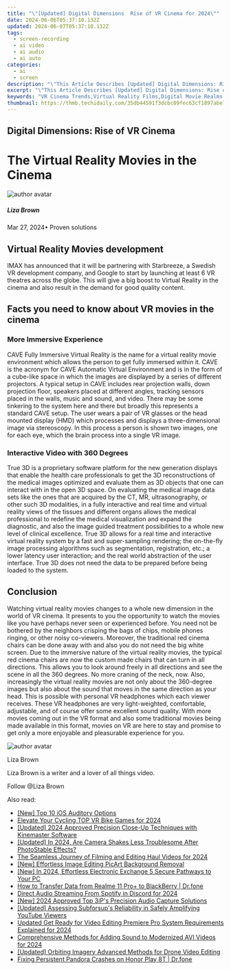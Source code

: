 ```yaml
---
title: "\"[Updated] Digital Dimensions  Rise of VR Cinema for 2024\""
date: 2024-06-06T05:37:10.132Z
updated: 2024-06-07T05:37:10.132Z
tags: 
  - screen-recording
  - ai video
  - ai audio
  - ai auto
categories: 
  - ai
  - screen
description: "\"This Article Describes [Updated] Digital Dimensions: Rise of VR Cinema for 2024\""
excerpt: "\"This Article Describes [Updated] Digital Dimensions: Rise of VR Cinema for 2024\""
keywords: "VR Cinema Trends,Virtual Reality Films,Digital Movie Realms,Immersive Screen Experience,Future Of Film VR,Cinematic Virtual Worlds,Visionary 3D Cinemas"
thumbnail: https://thmb.techidaily.com/35db44591f3dcbc09fec63cf1897abe760727c167b28e2d4a0f6ad0bbea5b61b.jpg
---
```


## Digital Dimensions: Rise of VR Cinema

# The Virtual Reality Movies in the Cinema

![author avatar](https://lh5.googleusercontent.com/-AIMmjowaFs4/AAAAAAAAAAI/AAAAAAAAABc/Y5UmwDaI7HU/s250-c-k/photo.jpg)

##### Liza Brown

 Mar 27, 2024• Proven solutions

## Virtual Reality Movies development

IMAX has announced that it will be partnering with Starbreeze, a Swedish VR development company, and Google to start by launching at least 6 VR theatres across the globe. This will give a big boost to Virtual Reality in the cinema and also result in the demand for good quality content.

## Facts you need to know about VR movies in the cinema

### More Immersive Experience

CAVE Fully Immersive Virtual Reality is the name for a virtual reality movie environment which allows the person to get fully immersed within it. CAVE is the acronym for CAVE Automatic Virtual Environment and is in the form of a cube-like space in which the images are displayed by a series of different projectors. A typical setup in CAVE includes rear projection walls, down projection floor, speakers placed at different angles, tracking sensors placed in the walls, music and sound, and video. There may be some tinkering to the system here and there but broadly this represents a standard CAVE setup. The user wears a pair of VR glasses or the head mounted display (HMD) which processes and displays a three-dimensional image via stereoscopy. In this process a person is shown two images, one for each eye, which the brain process into a single VR image.

### Interactive Video with 360 Degrees

True 3D is a proprietary software platform for the new generation displays that enable the health care professionals to get the 3D reconstructions of the medical images optimized and evaluate them as 3D objects that one can interact with in the open 3D space. On evaluating the medical image data sets like the ones that are acquired by the CT, MR, ultrasonography, or other such 3D modalities, in a fully interactive and real time and virtual reality views of the tissues and different organs allows the medical professional to redefine the medical visualization and expand the diagnostic, and also the image guided treatment possibilities to a whole new level of clinical excellence. True 3D allows for a real time and interactive virtual reality system by a fast and super-sampling rendering; the on-the-fly image processing algorithms such as segmentation, registration, etc.; a lower latency user interaction; and the real world abstraction of the user interface. True 3D does not need the data to be prepared before being loaded to the system.

## Conclusion

Watching virtual reality movies changes to a whole new dimension in the world of VR cinema. It presents to you the opportunity to watch the movies like you have perhaps never seen or experienced before. You need not be bothered by the neighbors crisping the bags of chips, mobile phones ringing, or other noisy co-viewers. Moreover, the traditional red cinema chairs can be done away with and also you do not need the big white screen. Due to the immersive nature of the virtual reality movies, the typical red cinema chairs are now the custom made chairs that can turn in all directions. This allows you to look around freely in all directions and see the scene in all the 360 degrees. No more craning of the neck, now. Also, increasingly the virtual reality movies are not only about the 360-degree images but also about the sound that moves in the same direction as your head. This is possible with personal VR headphones which each viewer receives. These VR headphones are very light-weighted, comfortable, adjustable, and of course offer some excellent sound quality. With more movies coming out in the VR format and also some traditional movies being made available in this format, movies on VR are here to stay and promise to get only a more enjoyable and pleasurable experience for you.

![author avatar](https://lh5.googleusercontent.com/-AIMmjowaFs4/AAAAAAAAAAI/AAAAAAAAABc/Y5UmwDaI7HU/s250-c-k/photo.jpg)

Liza Brown

Liza Brown is a writer and a lover of all things video.

Follow @Liza Brown


<ins class="adsbygoogle"
     style="display:block"
     data-ad-format="autorelaxed"
     data-ad-client="ca-pub-7571918770474297"
     data-ad-slot="1223367746"></ins>



<ins class="adsbygoogle"
     style="display:block"
     data-ad-client="ca-pub-7571918770474297"
     data-ad-slot="8358498916"
     data-ad-format="auto"
     data-full-width-responsive="true"></ins>


<span class="atpl-alsoreadstyle">Also read:</span>
<div><ul>
<li><a href="https://vp-tips.techidaily.com/new-top-10-ios-auditory-options/"><u>[New] Top 10 iOS Auditory Options</u></a></li>
<li><a href="https://vp-tips.techidaily.com/elevate-your-cycling-top-vr-bike-games-for-2024/"><u>Elevate Your Cycling  TOP VR Bike Games for 2024</u></a></li>
<li><a href="https://vp-tips.techidaily.com/updated-2024-approved-precision-close-up-techniques-with-kinemaster-software/"><u>[Updated] 2024 Approved  Precision Close-Up Techniques with Kinemaster Software</u></a></li>
<li><a href="https://vp-tips.techidaily.com/updated-in-2024-are-camera-shakes-less-troublesome-after-photostable-effects/"><u>[Updated] In 2024, Are Camera Shakes Less Troublesome After PhotoStable Effects?</u></a></li>
<li><a href="https://vp-tips.techidaily.com/the-seamless-journey-of-filming-and-editing-haul-videos-for-2024/"><u>The Seamless Journey of Filming and Editing Haul Videos for 2024</u></a></li>
<li><a href="https://vp-tips.techidaily.com/new-effortless-image-editing-picart-background-removal/"><u>[New] Effortless Image Editing  PicArt Background Removal</u></a></li>
<li><a href="https://vp-tips.techidaily.com/new-in-2024-effortless-electronic-exchange-5-secure-pathways-to-your-pc/"><u>[New] In 2024, Effortless Electronic Exchange  5 Secure Pathways to Your PC</u></a></li>
<li><a href="https://android-transfer.techidaily.com/how-to-transfer-data-from-realme-11-proplus-to-blackberry-drfone-by-drfone-transfer-from-android-transfer-from-android/"><u>How to Transfer Data from Realme 11 Pro+ to BlackBerry | Dr.fone</u></a></li>
<li><a href="https://discord-videos.techidaily.com/direct-audio-streaming-from-spotify-in-discord-for-2024/"><u>Direct Audio Streaming From Spotify in Discord for 2024</u></a></li>
<li><a href="https://visual-screen-recording.techidaily.com/new-2024-approved-top-3ips-precision-audio-capture-solutions/"><u>[New] 2024 Approved  Top 3iP's Precision Audio Capture Solutions</u></a></li>
<li><a href="https://youtube-video-recordings.techidaily.com/updated-assessing-subforsups-reliability-in-safely-amplifying-youtube-viewers/"><u>[Updated] Assessing Subforsup's Reliability in Safely Amplifying YouTube Viewers</u></a></li>
<li><a href="https://smart-video-editing.techidaily.com/updated-get-ready-for-video-editing-premiere-pro-system-requirements-explained-for-2024/"><u>Updated Get Ready for Video Editing Premiere Pro System Requirements Explained for 2024</u></a></li>
<li><a href="https://sound-tweaking.techidaily.com/comprehensive-methods-for-adding-sound-to-modernized-avi-videos-for-2024/"><u>Comprehensive Methods for Adding Sound to Modernized AVI Videos for 2024</u></a></li>
<li><a href="https://extra-guidance.techidaily.com/updated-orbiting-imagery-advanced-methods-for-drone-video-editing/"><u>[Updated] Orbiting Imagery  Advanced Methods for Drone Video Editing</u></a></li>
<li><a href="https://howto.techidaily.com/fixing-persistent-pandora-crashes-on-honor-play-8t-drfone-by-drfone-fix-android-problems-fix-android-problems/"><u>Fixing Persistent Pandora Crashes on Honor Play 8T | Dr.fone</u></a></li>
</ul></div>
